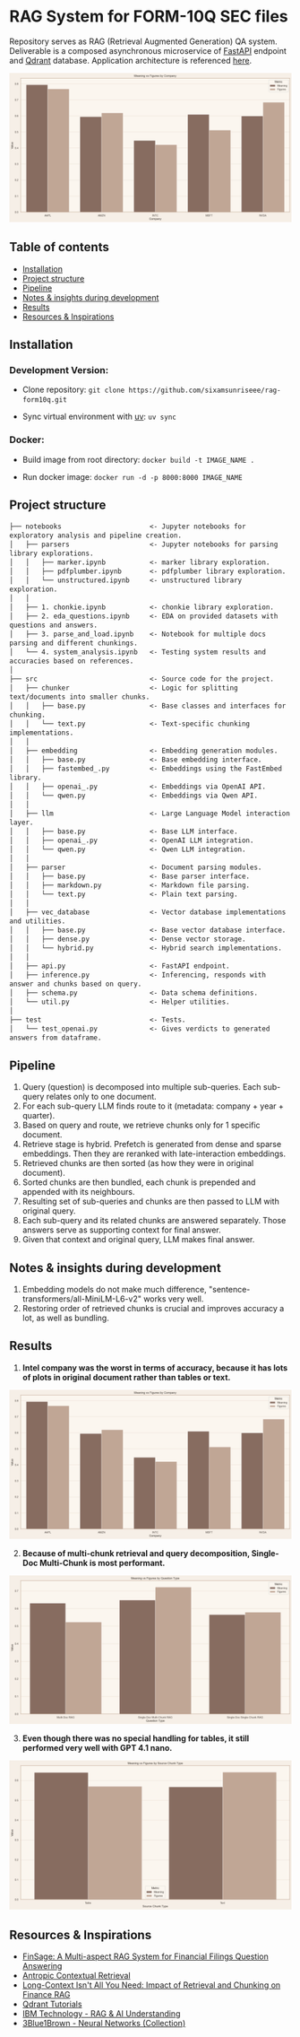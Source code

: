# RAG System for FORM-10Q SEC files

Repository serves as RAG (Retrieval Augmented Generation) QA system.
Deliverable is a composed asynchronous microservice of [FastAPI](https://github.com/fastapi/fastapi) endpoint
and [Qdrant](https://qdrant.tech/) database. Application architecture is referenced [here](docs/architecutre.md).

![](assets/company.png)

## Table of contents
- [Installation](#installation)
- [Project structure](#project-structure)
- [Pipeline](#pipeline)
- [Notes & insights during development](#notes--insights-during-development)
- [Results](#results)
- [Resources & Inspirations](#resources--inspirations)

## Installation

### Development Version:
- Clone repository:
`git clone https://github.com/sixamsunriseee/rag-form10q.git`

- Sync virtual environment with [uv](https://github.com/astral-sh/uv):
`uv sync`

### Docker:
- Build image from root directory: 
`docker build -t IMAGE_NAME .`

- Run docker image:
`docker run -d -p 8000:8000 IMAGE_NAME`


## Project structure
```
├── notebooks                      <- Jupyter notebooks for exploratory analysis and pipeline creation.
│   ├── parsers                    <- Jupyter notebooks for parsing library explorations.
│   │   ├── marker.ipynb           <- marker library exploration.
│   │   ├── pdfplumber.ipynb       <- pdfplumber library exploration.
│   │   └── unstructured.ipynb     <- unstructured library exploration.
│   │
│   ├── 1. chonkie.ipynb           <- chonkie library exploration.
│   ├── 2. eda_questions.ipynb     <- EDA on provided datasets with questions and answers.
│   ├── 3. parse_and_load.ipynb    <- Notebook for multiple docs parsing and different chunkings.
│   └── 4. system_analysis.ipynb   <- Testing system results and accuracies based on references.
│
├── src                            <- Source code for the project.
│   ├── chunker                    <- Logic for splitting text/documents into smaller chunks.
│   │   ├── base.py                <- Base classes and interfaces for chunking.
│   │   └── text.py                <- Text-specific chunking implementations.
│   │
│   ├── embedding                  <- Embedding generation modules.
│   │   ├── base.py                <- Base embedding interface.
│   │   ├── fastembed_.py          <- Embeddings using the FastEmbed library.
│   │   ├── openai_.py             <- Embeddings via OpenAI API.
│   │   └── qwen.py                <- Embeddings via Qwen API.
│   │
│   ├── llm                        <- Large Language Model interaction layer.
│   │   ├── base.py                <- Base LLM interface.
│   │   ├── openai_.py             <- OpenAI LLM integration.
│   │   └── qwen.py                <- Qwen LLM integration.
│   │
│   ├── parser                     <- Document parsing modules.
│   │   ├── base.py                <- Base parser interface.
│   │   ├── markdown.py            <- Markdown file parsing.
│   │   └── text.py                <- Plain text parsing.
│   │
│   ├── vec_database               <- Vector database implementations and utilities.
│   │   ├── base.py                <- Base vector database interface.
│   │   ├── dense.py               <- Dense vector storage.
│   │   └── hybrid.py              <- Hybrid search implementations.
│   │
│   ├── api.py                     <- FastAPI endpoint.
│   ├── inference.py               <- Inferencing, responds with answer and chunks based on query.
│   ├── schema.py                  <- Data schema definitions.
│   └── util.py                    <- Helper utilities.
│
├── test                           <- Tests.
│   └── test_openai.py             <- Gives verdicts to generated answers from dataframe.
```

## Pipeline

1) Query (question) is decomposed into multiple sub-queries. Each sub-query relates only to one document.
2) For each sub-query LLM finds route to it (metadata: company + year + quarter).
3) Based on query and route, we retrieve chunks only for 1 specific document.
4) Retrieve stage is hybrid. Prefetch is generated from dense and sparse embeddings. Then they are reranked with late-interaction embeddings.
5) Retrieved chunks are then sorted (as how they were in original document).
6) Sorted chunks are then bundled, each chunk is prepended and appended with its neighbours.
7) Resulting set of sub-queries and chunks are then passed to LLM with original query.
8) Each sub-query and its related chunks are answered separately. Those answers serve as supporting context for final answer.
9) Given that context and original query, LLM makes final answer.


## Notes & insights during development
1) Embedding models do not make much difference, "sentence-transformers/all-MiniLM-L6-v2" works very well.
2) Restoring order of retrieved chunks is crucial and improves accuracy a lot, as well as bundling.


## Results

1) **Intel company was the worst in terms of accuracy, because it has lots of plots in original document rather than tables or text.** 

![](assets/company.png)

2) **Because of multi-chunk retrieval and query decomposition, Single-Doc Multi-Chunk is most performant.**

![](assets/question-type.png)

3) **Even though there was no special handling for tables, it still performed very well with GPT 4.1 nano.**

![](assets/source-chunk-type.png)

## Resources & Inspirations
- [FinSage: A Multi-aspect RAG System for Financial Filings
Question Answering](https://arxiv.org/pdf/2504.14493)
- [Antropic Contextual Retrieval](https://www.anthropic.com/news/contextual-retrieval)
- [Long-Context Isn't All You Need: Impact of Retrieval and Chunking on Finance RAG](https://www.snowflake.com/en/engineering-blog/impact-retrieval-chunking-finance-rag/)
- [Qdrant Tutorials](https://qdrant.tech/documentation)
- [IBM Technology - RAG & AI Understanding](https://www.youtube.com/@IBMTechnology/playlists)
- [3Blue1Brown - Neural Networks (Collection)](https://www.youtube.com/watch?v=aircAruvnKk&list=PLZHQObOWTQDNU6R1_67000Dx_ZCJB-3pi)